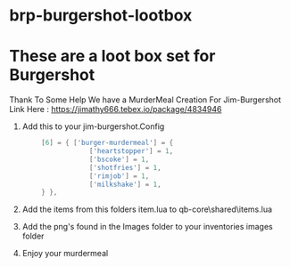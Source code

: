 # brp-burgershot-lootbox

# These are a loot box set for Burgershot

Thank To Some Help We have a MurderMeal Creation For Jim-Burgershot Link Here : https://jimathy666.tebex.io/package/4834946

1. Add this to your jim-burgershot.Config

```lua
		[6] = { ['burger-murdermeal'] = {
            		['heartstopper'] = 1,
            		['bscoke'] = 1,
            		['shotfries'] = 1,
            		['rimjob'] = 1,
            		['milkshake'] = 1,
		} },
 ```

2. Add the items from this folders item.lua to qb-core\shared\items.lua

3. Add the png's found in the Images folder to your inventories images folder

4. Enjoy your murdermeal